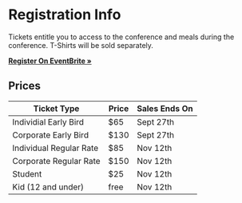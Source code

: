 # Registration Info

Tickets entitle you to access to the conference and meals during the conference. T-Shirts will be sold separately.

<strong>
  <a href="https://www.eventbrite.com/e/pytexas-2017-registration-37631657300" target="_blank">
    Register On EventBrite &raquo;
  </a>
</strong>

## Prices

| Ticket Type | Price | Sales Ends On |
| ----------- | ----- | ------------- |
| Individial Early Bird | $65 | Sept 27th |
| Corporate Early Bird | $130 | Sept 27th |
| Individual Regular Rate | $85 | Nov 12th |
| Corporate Regular Rate | $150 | Nov 12th |
| Student | $25 | Nov 12th |
| Kid (12 and under) | free | Nov 12th |
